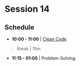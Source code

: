 # Session 14

## Schedule

- **10:00 - 11:00** | [Clean Code](./clean-code.md)

> Break | 15m

- **11:15 - 01:00** | Problem-Solving
